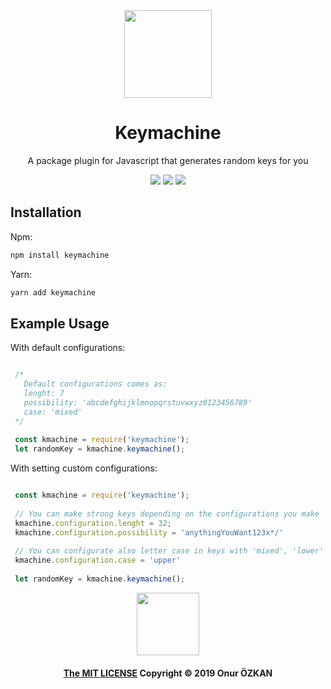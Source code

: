<div align="center">

<img src="https://user-images.githubusercontent.com/39852038/55247335-649b2680-5258-11e9-81be-d05eb195295d.png" width="140" />

# Keymachine
A package plugin for Javascript that generates random keys for you
<div align="center">

<img src="https://img.shields.io/circleci/project/github/ozkanonur/keymachine/master.svg?color=00bfa5&label=.circleci&style=for-the-badge"/>
<img src="https://img.shields.io/travis/com/ozkanonur/keymachine/master.svg?color=00bfa5&label=.travis&style=for-the-badge"/>
<img src="https://img.shields.io/github/license/ozkanonur/keymachine.svg?color=212121&label=LICENSE&style=for-the-badge"/>

</div>

</div>

## Installation

Npm:

```sh
npm install keymachine
```

Yarn:

```sh
yarn add keymachine
```

## Example Usage

<p> With default configurations: </p>

```js

 /*
   Default configurations comes as:
   lenght: 7
   possibility: 'abcdefghijklmnopqrstuvwxyz0123456789'
   case: 'mixed'
 */
    
 const kmachine = require('keymachine');
 let randomKey = kmachine.keymachine();

```

<p> With setting custom configurations: </p>

```js

 const kmachine = require('keymachine');
 
 // You can make strong keys depending on the configurations you make
 kmachine.configuration.lenght = 32;
 kmachine.configuration.possibility = 'anythingYouWant123x*/'
 
 // You can configurate also letter case in keys with 'mixed', 'lower' or 'upper'
 kmachine.configuration.case = 'upper'
 
 let randomKey = kmachine.keymachine();

```

<div align=center>
<img src="https://user-images.githubusercontent.com/39852038/55265797-e1df8f00-528a-11e9-8f3b-28e93e0dcca0.png" width="100" />

#### [The MIT LICENSE](LICENSE.md) Copyright &copy; 2019 Onur ÖZKAN
 
</div>

